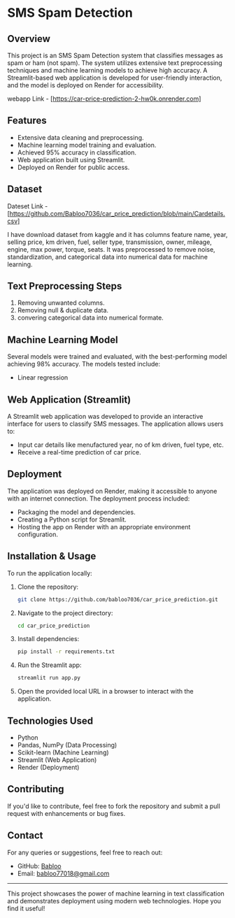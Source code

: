 # SMS Spam Detection

## Overview
This project is an SMS Spam Detection system that classifies messages as spam or ham (not spam). The system utilizes extensive text preprocessing techniques and machine learning models to achieve high accuracy. A Streamlit-based web application is developed for user-friendly interaction, and the model is deployed on Render for accessibility.

webapp Link - [https://car-price-prediction-2-hw0k.onrender.com]

## Features
- Extensive data cleaning and preprocessing.
- Machine learning model training and evaluation.
- Achieved 95% accuracy in classification.
- Web application built using Streamlit.
- Deployed on Render for public access.

## Dataset
Dateset Link - [https://github.com/Babloo7036/car_price_prediction/blob/main/Cardetails.csv]

I have download dataset from kaggle and it has columns feature name,	year, selling price, km driven,	fuel,	seller type, transmission,	owner,	mileage,	engine, max power,	torque, seats. It was preprocessed to remove noise, standardization, and categorical data into numerical data for machine learning.

## Text Preprocessing Steps
1. Removing unwanted columns.
2. Removing null & duplicate data.
3. convering categorical data into numerical formate.

## Machine Learning Model
Several models were trained and evaluated, with the best-performing model achieving 98% accuracy. The models tested include:
 - Linear regression 

## Web Application (Streamlit)
A Streamlit web application was developed to provide an interactive interface for users to classify SMS messages. The application allows users to:
- Input car details like menufactured year, no of km driven, fuel type, etc.
- Receive a real-time prediction of car price.

## Deployment
The application was deployed on Render, making it accessible to anyone with an internet connection. The deployment process included:
- Packaging the model and dependencies.
- Creating a Python script for Streamlit.
- Hosting the app on Render with an appropriate environment configuration.

## Installation & Usage
To run the application locally:
1. Clone the repository:
   ```sh
   git clone https://github.com/babloo7036/car_price_prediction.git
   ```
2. Navigate to the project directory:
   ```sh
   cd car_price_prediction
   ```
3. Install dependencies:
   ```sh
   pip install -r requirements.txt
   ```
4. Run the Streamlit app:
   ```sh
   streamlit run app.py
   ```
5. Open the provided local URL in a browser to interact with the application.

## Technologies Used
- Python
- Pandas, NumPy (Data Processing)
- Scikit-learn (Machine Learning)
- Streamlit (Web Application)
- Render (Deployment)

## Contributing
If you'd like to contribute, feel free to fork the repository and submit a pull request with enhancements or bug fixes.

## Contact
For any queries or suggestions, feel free to reach out:
- GitHub: [Babloo](https://github.com/babloo7036)
- Email: babloo77018@gmail.com

---
This project showcases the power of machine learning in text classification and demonstrates deployment using modern web technologies. Hope you find it useful!
